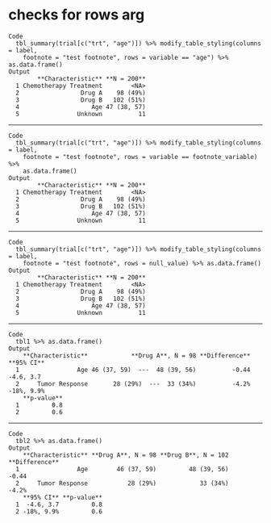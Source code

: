 # checks for rows arg

    Code
      tbl_summary(trial[c("trt", "age")]) %>% modify_table_styling(columns = label,
        footnote = "test footnote", rows = variable == "age") %>% as.data.frame()
    Output
            **Characteristic** **N = 200**
      1 Chemotherapy Treatment        <NA>
      2                 Drug A    98 (49%)
      3                 Drug B   102 (51%)
      4                    Age 47 (38, 57)
      5                Unknown          11

---

    Code
      tbl_summary(trial[c("trt", "age")]) %>% modify_table_styling(columns = label,
        footnote = "test footnote", rows = variable == footnote_variable) %>%
        as.data.frame()
    Output
            **Characteristic** **N = 200**
      1 Chemotherapy Treatment        <NA>
      2                 Drug A    98 (49%)
      3                 Drug B   102 (51%)
      4                    Age 47 (38, 57)
      5                Unknown          11

---

    Code
      tbl_summary(trial[c("trt", "age")]) %>% modify_table_styling(columns = label,
        footnote = "test footnote", rows = null_value) %>% as.data.frame()
    Output
            **Characteristic** **N = 200**
      1 Chemotherapy Treatment        <NA>
      2                 Drug A    98 (49%)
      3                 Drug B   102 (51%)
      4                    Age 47 (38, 57)
      5                Unknown          11

---

    Code
      tbl1 %>% as.data.frame()
    Output
        **Characteristic**            **Drug A**, N = 98 **Difference** **95% CI**
      1                Age 46 (37, 59)  ---  48 (39, 56)          -0.44  -4.6, 3.7
      2     Tumor Response       28 (29%)  ---  33 (34%)          -4.2% -18%, 9.9%
        **p-value**
      1         0.8
      2         0.6

---

    Code
      tbl2 %>% as.data.frame()
    Output
        **Characteristic** **Drug A**, N = 98 **Drug B**, N = 102 **Difference**
      1                Age        46 (37, 59)         48 (39, 56)          -0.44
      2     Tumor Response           28 (29%)            33 (34%)          -4.2%
        **95% CI** **p-value**
      1  -4.6, 3.7         0.8
      2 -18%, 9.9%         0.6

